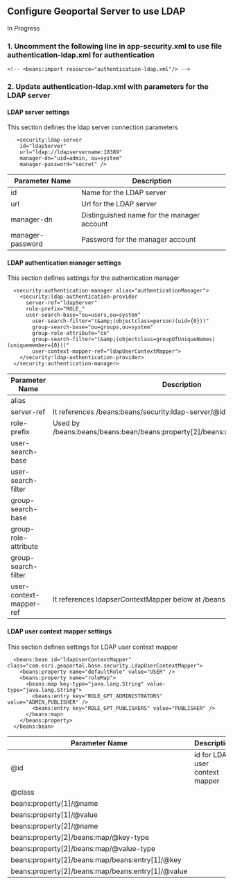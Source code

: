 ## Configure Geoportal Server to use LDAP

In Progress

### 1. Uncomment the following line in app-security.xml to use file authentication-ldap.xml for authentication
```
<!-- <beans:import resource="authentication-ldap.xml"/> -->
```
    
### 2. Update authentication-ldap.xml with parameters for the LDAP server

#### LDAP server settings
This section defines the ldap server connection parameters  
```  
   <security:ldap-server 
    id="ldapServer"  
    url="ldap://ldapservername:10389"
    manager-dn="uid=admin, ou=system" 
    manager-password="secret" />
```    
    
Parameter Name | Description
-------------- | ------------
id | Name for the LDAP server
url | Url for the LDAP server
manager-dn | Distinguished name for the manager account
manager-password | Password for the manager account

#### LDAP authentication manager settings
This section defines settings for the authentication manager  

```
  <security:authentication-manager alias="authenticationManager">
    <security:ldap-authentication-provider 
      server-ref="ldapServer"
      role-prefix="ROLE_"
      user-search-base="ou=users,ou=system" 
	    user-search-filter="(&amp;(objectclass=person)(uid={0}))" 
	    group-search-base="ou=groups,ou=system"
	    group-role-attribute="cn" 
	    group-search-filter="(&amp;(objectclass=groupOfUniqueNames)(uniquemember={0}))"
	    user-context-mapper-ref="ldapUserContextMapper">
    </security:ldap-authentication-provider>
  </security:authentication-manager>
```  

Parameter Name | Description
-------------- | ------------
alias | 
server-ref | It references /beans:beans/security:ldap-server/@id
role-prefix | Used by /beans:beans/beans:bean/beans:property[2]/beans:map/beans:entry[1]/@key 
user-search-base | 
user-search-filter | 
group-search-base |
group-role-attribute |
group-search-filter |
user-context-mapper-ref | It references ldapserContextMapper below at /beans:beans/beans:bean/@id

#### LDAP user context mapper settings
This section defines settings for LDAP user context mapper 

```
  <beans:bean id="ldapUserContextMapper" class="com.esri.geoportal.base.security.LdapUserContextMapper">
    <beans:property name="defaultRole" value="USER" />
    <beans:property name="roleMap">
      <beans:map key-type="java.lang.String" value-type="java.lang.String">
        <beans:entry key="ROLE_GPT_ADMINISTRATORS" value="ADMIN,PUBLISHER" />
        <beans:entry key="ROLE_GPT_PUBLISHERS" value="PUBLISHER" />
      </beans:map>
    </beans:property>
  </beans:bean>
```  
Parameter Name | Description
-------------- | ------------
@id | id for LDAP user context mapper 
@class | 
beans:property[1]/@name | 
beans:property[1]/@value | 
beans:property[2]/@name | 
beans:property[2]/beans:map/@key-type | 
beans:property[2]/beans:map/@value-type | 
beans:property[2]/beans:map/beans:entry[1]/@key | 
beans:property[2]/beans:map/beans:entry[1]/@value |